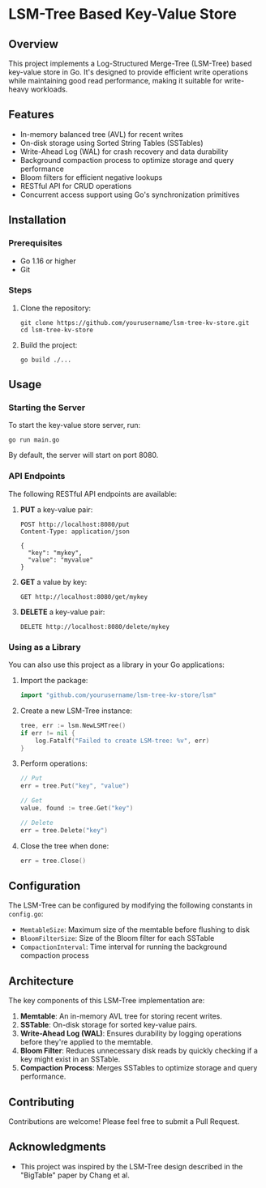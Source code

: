 # LSM-Tree Based Key-Value Store

## Overview

This project implements a Log-Structured Merge-Tree (LSM-Tree) based key-value store in Go. It's designed to provide efficient write operations while maintaining good read performance, making it suitable for write-heavy workloads.

## Features

- In-memory balanced tree (AVL) for recent writes
- On-disk storage using Sorted String Tables (SSTables)
- Write-Ahead Log (WAL) for crash recovery and data durability
- Background compaction process to optimize storage and query performance
- Bloom filters for efficient negative lookups
- RESTful API for CRUD operations
- Concurrent access support using Go's synchronization primitives

## Installation

### Prerequisites

- Go 1.16 or higher
- Git

### Steps

1. Clone the repository:
   ```
   git clone https://github.com/yourusername/lsm-tree-kv-store.git
   cd lsm-tree-kv-store
   ```

2. Build the project:
   ```
   go build ./...
   ```

## Usage

### Starting the Server

To start the key-value store server, run:

```
go run main.go
```

By default, the server will start on port 8080.

### API Endpoints

The following RESTful API endpoints are available:

1. **PUT** a key-value pair:
   ```
   POST http://localhost:8080/put
   Content-Type: application/json

   {
     "key": "mykey",
     "value": "myvalue"
   }
   ```

2. **GET** a value by key:
   ```
   GET http://localhost:8080/get/mykey
   ```

3. **DELETE** a key-value pair:
   ```
   DELETE http://localhost:8080/delete/mykey
   ```

### Using as a Library

You can also use this project as a library in your Go applications:

1. Import the package:
   ```go
   import "github.com/yourusername/lsm-tree-kv-store/lsm"
   ```

2. Create a new LSM-Tree instance:
   ```go
   tree, err := lsm.NewLSMTree()
   if err != nil {
       log.Fatalf("Failed to create LSM-tree: %v", err)
   }
   ```

3. Perform operations:
   ```go
   // Put
   err = tree.Put("key", "value")

   // Get
   value, found := tree.Get("key")

   // Delete
   err = tree.Delete("key")
   ```

4. Close the tree when done:
   ```go
   err = tree.Close()
   ```

## Configuration

The LSM-Tree can be configured by modifying the following constants in `config.go`:

- `MemtableSize`: Maximum size of the memtable before flushing to disk
- `BloomFilterSize`: Size of the Bloom filter for each SSTable
- `CompactionInterval`: Time interval for running the background compaction process

## Architecture

The key components of this LSM-Tree implementation are:

1. **Memtable**: An in-memory AVL tree for storing recent writes.
2. **SSTable**: On-disk storage for sorted key-value pairs.
3. **Write-Ahead Log (WAL)**: Ensures durability by logging operations before they're applied to the memtable.
4. **Bloom Filter**: Reduces unnecessary disk reads by quickly checking if a key might exist in an SSTable.
5. **Compaction Process**: Merges SSTables to optimize storage and query performance.

## Contributing

Contributions are welcome! Please feel free to submit a Pull Request.

## Acknowledgments

- This project was inspired by the LSM-Tree design described in the "BigTable" paper by Chang et al.
